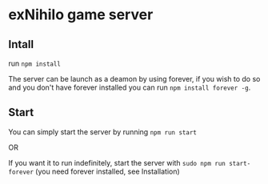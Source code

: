 # exNihilo game server

## Intall

run ```npm install```

The server can be launch as a deamon by using forever, if you wish to do so and you don't have forever installed you can run ```npm install forever -g```.

## Start

You can simply start the server by running ```npm run start```

OR

If you want it to run indefinitely, start the server with ```sudo npm run start-forever``` (you need forever installed, see Installation)
